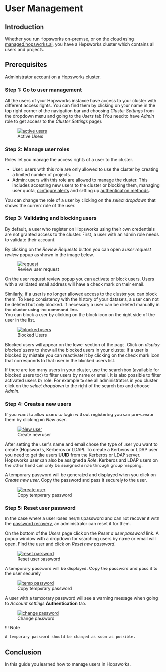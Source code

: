 # User Management

## Introduction
Whether you run Hopsworks on-premise, or on the cloud using [managed.hopsworks.ai](https://managed.hopsworks.ai), 
you have a Hopsworks cluster which contains all users and projects.

## Prerequisites
Administrator account on a Hopsworks cluster.

### Step 1: Go to user management

All the users of your Hopsworks instance have access to your cluster with different access rights. 
You can find them by clicking on your name in the top right corner of the navigation bar and choosing _Cluster 
Settings_ from the dropdown menu and going to the _Users_ tab (You need to have _Admin_ role to get access to the 
_Cluster Settings_ page).

<figure>
  <a  href="../../assets/images/admin/user-management/active-users.png">
    <img src="../../assets/images/admin/user-management/active-users.png" alt="active users" />
  </a>
  <figcaption>Active Users</figcaption>
</figure>

### Step 2: Manage user roles

Roles let you manage the access rights of a user to the cluster.

- User: users with this role are only allowed to use the cluster by creating a limited number of projects.
- Admin: users with this role are allowed to manage the cluster. This includes accepting new users to the cluster or 
  blocking them, managing user quota, [configure alerts](../alert) and setting up [authentication methods](../auth).  

You can change the role of a user by clicking on the _select dropdown_ that shows the current role of the user.

### Step 3: Validating and blocking users

By default, a user who register on Hopsworks using their own credentials are not granted access to the cluster. 
First, a user with an admin role needs to validate their account.

By clicking on the _Review Requests_ button you can open a _user request review_ popup as shown in the image below.

<figure>
  <a  href="../../assets/images/admin/user-management/user-request-review.png">
    <img src="../../assets/images/admin/user-management/user-request-review.png" alt="request" />
  </a>
  <figcaption>Review user request</figcaption>
</figure>

On the user request review popup you can activate or block users. Users with a validated email address will have a 
check mark on their email.  

Similarly, if a user is no longer allowed access to the cluster you can block them. To keep consistency with the
history of your datasets, a user can not be deleted but only blocked. If necessary a user can be 
deleted manually in the cluster using the command line.  
You can block a user by clicking on the block icon on the right side of the user in the list.

<figure>
  <a  href="../../assets/images/admin/user-management/blocked-users.png">
    <img src="../../assets/images/admin/user-management/blocked-users.png" alt="blocked users" />
  </a>
  <figcaption>Blocked Users</figcaption>
</figure>

Blocked users will appear on the lower section of the page. Click on _display blocked users_ to show all the blocked 
users in your cluster. If a user is blocked by mistake you can reactivate it by clicking on the check mark icon 
that corresponds to that user in the blocked users list. 

If there are too many users in your cluster, use the search box (available for blocked users too) to filter users by 
name or email. It is also possible to filter activated users by role. For example to see all administrators in you 
cluster click on the _select dropdown_ to the right of the search box and choose _Admin_. 

### Step 4: Create a new users

If you want to allow users to login without registering you can pre-create them by clicking on _New user_.

<figure>
  <a  href="../../assets/images/admin/user-management/new-user.png">
    <img src="../../assets/images/admin/user-management/new-user.png" alt="New user" />
  </a>
  <figcaption>Create new user</figcaption>
</figure>

After setting the user's name and email chose the type of user you want to create (Hopsworks, Kerberos or LDAP). To 
create a Kerberos or LDAP user you need to get the users **UUID** from the Kerberos or LDAP server. Hopsworks user 
can also be assigned a _Role_. Kerberos and LDAP users on the other hand can only be assigned a role through group 
mapping.

A temporary password will be generated and displayed when you click on _Create new user_. Copy the password and pass 
it securely to the user. 

<figure>
  <a  href="../../assets/images/admin/user-management/create-user.png">
    <img src="../../assets/images/admin/user-management/create-user.png" alt="create user" />
  </a>
  <figcaption>Copy temporary password</figcaption>
</figure>

### Step 5: Reset user password

In the case where a user loses her/his password and can not recover it with the 
[password recovery](../user_guides/projects/auth/recovery.md), an administrator can reset it for them.

On the bottom of the _Users_ page click on the _Reset a user password_ link. A popup window with a dropdown for 
searching users by name or email will open. Find the user and click on _Reset new password_.
<figure>
  <a  href="../../assets/images/admin/user-management/reset-password.png">
    <img src="../../assets/images/admin/user-management/reset-password.png" alt="reset password" />
  </a>
  <figcaption>Reset user password</figcaption>
</figure>

A temporary password will be displayed. Copy the password and pass it to the user securely.

<figure>
  <a  href="../../assets/images/admin/user-management/temp-password.png">
    <img src="../../assets/images/admin/user-management/temp-password.png" alt="temp password" />
  </a>
  <figcaption>Copy temporary password</figcaption>
</figure>

A user with a temporary password will see a warning message when going to _Account settings_ **Authentication** tab.

<figure>
  <a  href="../../assets/images/admin/user-management/change-password.png">
    <img src="../../assets/images/admin/user-management/change-password.png" alt="change password" />
  </a>
  <figcaption>Change password</figcaption>
</figure>

!!! Note

    A temporary password should be changed as soon as possible.

## Conclusion
In this guide you learned how to manage users in Hopsworks.